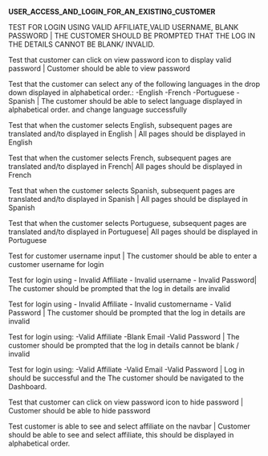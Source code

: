 **USER_ACCESS_AND_LOGIN_FOR_AN_EXISTING_CUSTOMER**

TEST FOR LOGIN USING VALID AFFILIATE,VALID USERNAME, BLANK PASSWORD | THE CUSTOMER SHOULD BE PROMPTED THAT THE LOG IN THE DETAILS CANNOT BE BLANK/ INVALID.

Test that customer can click on view password icon to display valid password	 | Customer should be able to view password

Test that the customer can select any of the following languages in the drop down displayed in alphabetical order.: -English -French -Portuguese -Spanish | The customer should be able to select language displayed in alphabetical order. and change language successfully

Test that when the customer selects English, subsequent pages are translated and/to displayed in English | All pages should be displayed in English

Test that when the customer selects French, subsequent pages are translated and/to displayed in French| All pages should be displayed in French

Test that when the customer selects Spanish, subsequent pages are translated and/to displayed in Spanish	| All pages should be displayed in Spanish

Test that when the customer selects Portuguese, subsequent pages are translated and/to displayed in Portuguese| All pages should be displayed in Portuguese

Test for customer username input	| The customer should be able to enter a customer username for login

Test for login using - Invalid Affiliate - Invalid username - Invalid Password| The customer should be prompted that the log in details are invalid

Test for login using - Invalid Affiliate - Invalid customername - Valid Password	| The customer should be prompted that the log in details are invalid

Test for login using: -Valid Affiliate -Blank Email -Valid Password	| The customer should be prompted that the log in details cannot be blank / invalid

Test for login using: -Valid Affiliate -Valid Email -Valid Password	| Log in should be successful and the The customer should be navigated to the Dashboard.

Test that customer can click on view password icon to hide password	| Customer should be able to hide password	

Test customer is able to see and select affiliate on the navbar	| Customer should be able to see and select affiliate, this should be displayed in alphabetical order.